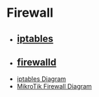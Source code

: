 # Firewall

* ## [iptables](md-files/iptables.md)
* ## [firewalld](md-files/firewalld.md)
* [iptables Diagram](md-files/diagram-iptables.md)
* [MikroTik Firewall Diagram](md-files/diagram-mikrotik.md)